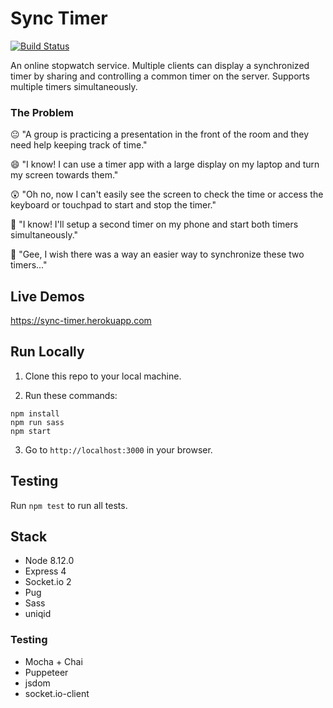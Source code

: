 # Sync Timer

[![Build Status](https://travis-ci.com/mstop4/sync-timer.svg?branch=master)](https://travis-ci.com/mstop4/sync-timer)

An online stopwatch service. Multiple clients can display a synchronized timer by sharing and controlling a common timer on the server. Supports multiple timers simultaneously.

### The Problem

😐 "A group is practicing a presentation in the front of the room and they need help keeping track of time."

😄 "I know! I can use a timer app with a large display on my laptop and turn my screen towards them."

😲 "Oh no, now I can't easily see the screen to check the time or access the keyboard or touchpad to start and stop the timer."

🙂 "I know! I'll setup a second timer on my phone and start both timers simultaneously."

🤔 "Gee, I wish there was a way an easier way to synchronize these two timers..."

## Live Demos

https://sync-timer.herokuapp.com

## Run Locally


1) Clone this repo to your local machine.

2) Run these commands:

```
npm install
npm run sass
npm start
```

3) Go to `http://localhost:3000` in your browser.

## Testing

Run `npm test` to run all tests.

## Stack

* Node 8.12.0
* Express 4
* Socke<span>t.io</span> 2
* Pug
* Sass
* uniqid

### Testing

* Mocha + Chai
* Puppeteer
* jsdom
* socket.io-client
